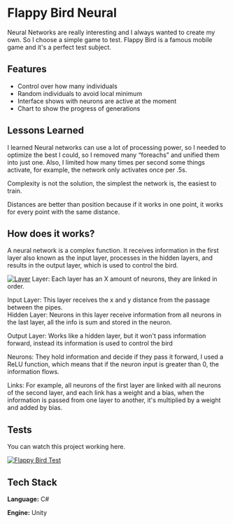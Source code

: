 
# Flappy Bird Neural

Neural Networks are really interesting and I always wanted to create my own. So I choose a simple game to test. Flappy Bird is a famous mobile game and it's a perfect test subject.
## Features

- Control over how many individuals
- Random individuals to avoid local minimum
- Interface shows with neurons are active at the moment
- Chart to show the progress of generations

## Lessons Learned

I learned Neural networks can use a lot of processing power, so I needed to optimize the best I could, so I removed many “foreachs” and unified them into just one. Also, I limited how many times per second some things activate, for example, the network only activates once per .5s.  

Complexity is not the solution, the simplest the network is, the easiest to train.  

Distances are better than position because if it works in one point, it works for every point with the same distance.

## How does it works?

A neural network is a complex function. It receives information in the first layer also known as the input layer, processes in the hidden layers, and results in the output layer, which is used to control the bird.  

[![Layer](assets/logo.png)](https://imgur.com/a/6SIQBqp)
Layer: Each layer has an X amount of neurons, they are linked in order.  

Input Layer: This layer receives the x and y distance from the passage between the pipes.  
Hidden Layer: Neurons in this layer receive information from all neurons in the last layer, all the info is sum and stored in the neuron.  

Output Layer: Works like a hidden layer, but it won't pass information forward, instead its information is used to control the bird  

Neurons: They hold information and decide if they pass it forward, I used a ReLU function, which means that if the neuron input is greater than 0, the information flows.   

Links: For example, all neurons of the first layer are linked with all neurons of the second layer, and each link has a weight and a bias, when the information is passed from one layer to another, it's multiplied by a weight and added by bias.  

## Tests

You can watch this project working here.

[![Flappy Bird Test](http://img.youtube.com/vi/YOUTUBE_VIDEO_ID_HERE/0.jpg)](https://youtu.be/p15tzfX17ig "Flappy Bird Test")
## Tech Stack

**Language:** C#

**Engine:** Unity

